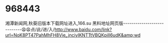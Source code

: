 # 968443
湘潭新闻网,秋葵旧版本下载网址进入,166.su 黑料地址网页版----------------------------😩😩点/此/进/入/http://www.baidu.com/link?url=NoK8PT47PahMhFH8Vie_jnciyIKNTTtVBQKpill6udK&amp;wd
